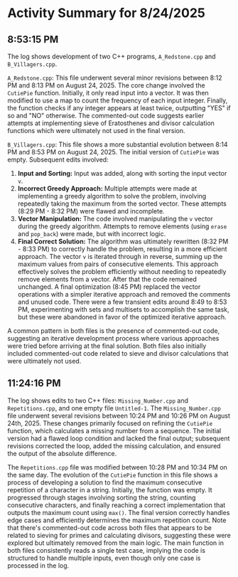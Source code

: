 # Activity Summary for 8/24/2025

## 8:53:15 PM
The log shows development of two C++ programs, `A_Redstone.cpp` and `B_Villagers.cpp`.

`A_Redstone.cpp`:  This file underwent several minor revisions between 8:12 PM and 8:13 PM on August 24, 2025.  The core change involved the `CutiePie` function. Initially, it only read input into a vector. It was then modified to use a map to count the frequency of each input integer. Finally, the function checks if any integer appears at least twice, outputting "YES" if so and "NO" otherwise.  The commented-out code suggests earlier attempts at implementing sieve of Eratosthenes and divisor calculation functions which were ultimately not used in the final version.

`B_Villagers.cpp`: This file shows a more substantial evolution between 8:14 PM and 8:53 PM on August 24, 2025.  The initial version of `CutiePie` was empty.  Subsequent edits involved:

1. **Input and Sorting:** Input was added, along with sorting the input vector `v`.
2. **Incorrect Greedy Approach:**  Multiple attempts were made at implementing a greedy algorithm to solve the problem, involving repeatedly taking the maximum from the sorted vector. These attempts (8:29 PM - 8:32 PM) were flawed and incomplete.
3. **Vector Manipulation:** The code involved manipulating the `v` vector during the greedy algorithm.  Attempts to remove elements (using `erase` and `pop_back`) were made, but with incorrect logic.
4. **Final Correct Solution:**  The algorithm was ultimately rewritten (8:32 PM - 8:33 PM) to correctly handle the problem, resulting in a more efficient approach.  The vector `v` is iterated through in reverse, summing up the maximum values from pairs of consecutive elements. This approach effectively solves the problem efficiently without needing to repeatedly remove elements from a vector. After that the code remained unchanged.  A final optimization (8:45 PM) replaced the vector operations with a simpler iterative approach and removed the comments and unused code.  There were a few transient edits around 8:49 to 8:53 PM, experimenting with sets and multisets to accomplish the same task, but these were abandoned in favor of the optimized iterative approach.

A common pattern in both files is the presence of commented-out code, suggesting an iterative development process where various approaches were tried before arriving at the final solution.  Both files also initially included commented-out code related to sieve and divisor calculations that were ultimately not used.


## 11:24:16 PM
The log shows edits to two C++ files: `Missing_Number.cpp` and `Repetitions.cpp`, and one empty file `Untitled-1`.  The `Missing_Number.cpp` file underwent several revisions between 10:24 PM and 10:26 PM on August 24th, 2025. These changes primarily focused on refining the `CutiePie` function, which calculates a missing number from a sequence. The initial version had a flawed loop condition and lacked the final output; subsequent revisions corrected the loop, added the missing calculation, and ensured the output of the absolute difference.

The `Repetitions.cpp` file was modified between 10:28 PM and 10:34 PM on the same day. The evolution of the `CutiePie` function in this file shows a process of developing a solution to find the maximum consecutive repetition of a character in a string.  Initially, the function was empty.  It progressed through stages involving sorting the string, counting consecutive characters, and finally reaching a correct implementation that outputs the maximum count using `max()`.  The final version correctly handles edge cases and efficiently determines the maximum repetition count.  Note that there's commented-out code across both files that appears to be related to sieving for primes and calculating divisors, suggesting these were explored but ultimately removed from the main logic.  The main function in both files consistently reads a single test case, implying the code is structured to handle multiple inputs, even though only one case is processed in the log.
